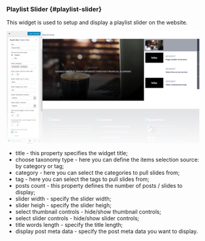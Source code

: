 ### Playlist Slider {#playlist-slider}

This widget is used to setup and display a playlist slider on the website.

![](/assets/853285import.png)

* title - this property specifies the widget title;
* choose taxonomy type - here you can define the items selection source: by category or tag;
* category - here you can select the categories to pull slides from;
* tag - here you can select the tags to pull slides from;
* posts count - this property defines the number of posts / slides to display;
* slider width - specify the slider width;
* slider heigh - specify the slider heigh;
* select thumbnail controls - hide/show thumbnail controls;
* select slider controls - hide/show slider controls;
* title words length - specify the title length;
* display post meta data - specify the post meta data you want to display.





